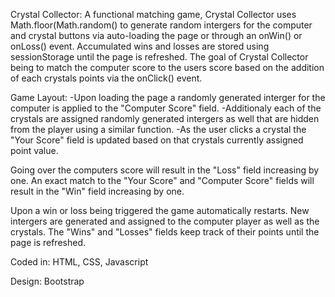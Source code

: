 Crystal Collector:
A functional matching game, Crystal Collector uses Math.floor(Math.random() to generate random intergers for the computer and crystal buttons via auto-loading the page or through an onWin() or onLoss() event.  Accumulated wins and losses are stored using sessionStorage until the page is refreshed. The goal of Crystal Collector being to match the computer score to the users score based on the addition of each crystals points via the onClick() event.

Game Layout:
-Upon loading the page a randomly generated interger for the computer is applied to the "Computer Score" field.
-Additionaly each of the crystals are assigned randomly generated intergers as well that are hidden from the player using a similar function.
-As the user clicks a crystal the "Your Score" field is updated based on that crystals currently assigned point value.


Going over the computers score will result in the "Loss" field increasing by one.  An exact match to the "Your Score" and "Computer Score" fields will result in the "Win" field increasing by one.

Upon a win or loss being triggered the game automatically restarts. New intergers are generated and assigned to the computer player as well as the crystals.  The "Wins" and "Losses" fields keep track of their points until the page is refreshed.


Coded in:
HTML, CSS, Javascript

Design:
Bootstrap

